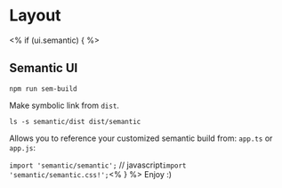 Layout
======

<% if (ui.semantic) { %>

Semantic UI
-----------

`npm run sem-build`

Make symbolic link from `dist`.

`ls -s semantic/dist dist/semantic`

Allows you to reference your customized semantic build from: `app.ts` or `app.js`:

`import 'semantic/semantic';` // javascript`import 'semantic/semantic.css!';`<% } %> Enjoy :)
